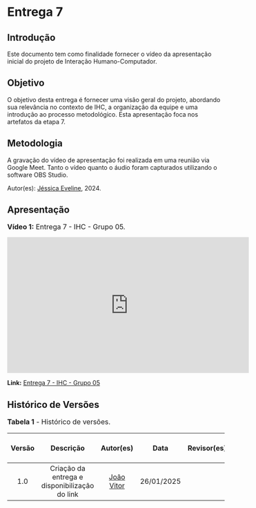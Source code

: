 # Entrega 7

## Introdução

Este documento tem como finalidade fornecer o vídeo da apresentação inicial do projeto de Interação Humano-Computador.

## Objetivo

O objetivo desta entrega é fornecer uma visão geral do projeto, abordando sua relevância no contexto de IHC, a organização da equipe e uma introdução ao processo metodológico. Esta apresentação foca nos artefatos da etapa 7.

## Metodologia

A gravação do vídeo de apresentação foi realizada em uma reunião via Google Meet. Tanto o vídeo quanto o áudio foram capturados utilizando o software OBS Studio.

Autor(es): [Jéssica Eveline](https://github.com/xzxjesse), 2024.

## Apresentação

<font size="3"><p style="text-align: left">**Vídeo 1:** Entrega 7 - IHC - Grupo 05.</p></font>

<iframe width="560" height="315" src="https://www.youtube.com/embed/FxRJUG-Bslk?si=EiXcXg8-WZNGFSTX" title="YouTube video player" frameborder="0" allow="accelerometer; autoplay; clipboard-write; encrypted-media; gyroscope; picture-in-picture; web-share" referrerpolicy="strict-origin-when-cross-origin" allowfullscreen></iframe>

**Link:** [Entrega 7 - IHC - Grupo 05](https://youtu.be/FxRJUG-Bslk)

## Histórico de Versões

<font size="3"><p style="text-align: left">**Tabela 1** - Histórico de versões.</p></font>

| Versão |                   Descrição                   |                      Autor(es)                      |    Data    | Revisor(es) | Data de revisão |
| :----: | :-------------------------------------------: | :-------------------------------------------------: | :--------: | :---------: | :-------------: |
|  1.0   | Criação da entrega e disponibilização do link | [João Vitor](https://github.com/Jauzimm) | 26/01/2025 |             |                 |
